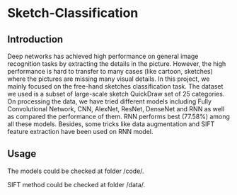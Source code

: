# Sketch-Classification

## Introduction
Deep networks has achieved high performance on general image recognition tasks by extracting the details in the picture. However, the high performance is hard to transfer to many cases (like cartoon, sketches) where the pictures are missing many visual details. In this project, we mainly focused on the free-hand sketches classification task. The dataset we used is a subset of large-scale sketch QuickDraw set of 25 categories. On processing the data, we have tried different models including Fully Convolutional Network, CNN, AlexNet, ResNet, DenseNet and RNN as well as compared the performance of them. RNN performs best (77.58\%) among all these models. Besides, some tricks like data augmentation and SIFT feature extraction have been used on RNN model.

## Usage
The models could be checked at folder /code/.

SIFT method could be checked at folder /data/.
